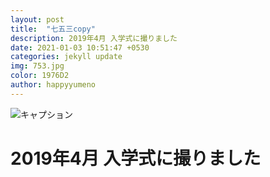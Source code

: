 ```yaml
---
layout: post
title:  "七五三copy"
description: 2019年4月 入学式に撮りました
date: 2021-01-03 10:51:47 +0530
categories: jekyll update
img: 753.jpg
color: 1976D2
author: happyyumeno
---
```

![キャプション]({{site.baseurl}}/images/753.jpg)
# 2019年4月 入学式に撮りました
